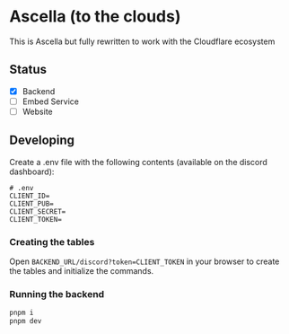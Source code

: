 # Ascella (to the clouds)

This is Ascella but fully rewritten to work with the Cloudflare ecosystem

## Status

- [x] Backend
- [ ] Embed Service
- [ ] Website

## Developing

Create a .env file with the following contents (available on the discord dashboard):

```env
# .env
CLIENT_ID=
CLIENT_PUB=
CLIENT_SECRET=
CLIENT_TOKEN=
```

### Creating the tables

Open `BACKEND_URL/discord?token=CLIENT_TOKEN` in your browser to create the tables and initialize the commands.

### Running the backend

```bash
pnpm i
pnpm dev
```
